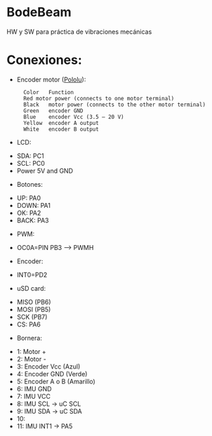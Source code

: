 # BodeBeam
HW y SW para práctica de vibraciones mecánicas


# Conexiones:

* Encoder motor ([Pololu](https://www.pololu.com/product/2822)):

		Color	Function
		Red	motor power (connects to one motor terminal)
		Black	motor power (connects to the other motor terminal)
		Green	encoder GND
		Blue	encoder Vcc (3.5 – 20 V)
		Yellow	encoder A output
		White	encoder B output

* LCD:
 - SDA: PC1
 - SCL: PC0
 - Power 5V and GND

* Botones:
 - UP:   PA0
 - DOWN: PA1
 - OK:   PA2
 - BACK: PA3

* PWM:
 - OC0A=PIN PB3  --> PWMH

* Encoder:
 - INT0=PD2

* uSD card:
 - MISO (PB6)
 - MOSI (PB5)
 - SCK (PB7)
 - CS: PA6

* Bornera:
 - 1: Motor +
 - 2: Motor -
 - 3: Encoder Vcc (Azul)
 - 4: Encoder GND (Verde)
 - 5: Encoder A o B (Amarillo)
 - 6: IMU GND
 - 7: IMU VCC
 - 8: IMU SCL -> uC SCL
 - 9: IMU SDA -> uC SDA
 - 10: 
 - 11: IMU INT1 -> PA5
